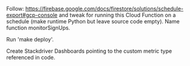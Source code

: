 Follow: https://firebase.google.com/docs/firestore/solutions/schedule-export#gcp-console and tweak for running this Cloud Function on a schedule (make runtime Python but leave source code empty). Name function monitorSignUps.

Run 'make deploy'.

Create Stackdriver Dashboards pointing to the custom metric type referenced in code.